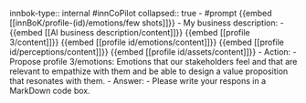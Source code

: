 innbok-type:: internal
#innCoPilot
collapsed:: true
	- #prompt {{embed [[innBoK/profile-(id)/emotions/few shots]]}}
		- My business description:
		- {{embed [[AI business description/content]]}} {{embed [[profile 3/content]]}} {{embed [[profile id/emotions/content]]}} {{embed [[profile id/perceptions/content]]}} {{embed [[profile id/assets/content]]}}
		- Action:
		- Propose profile 3/emotions: Emotions that our stakeholders feel and that are relevant to empathize with them and be able to design a value proposition that resonates with them.
		- Answer:
		- Please write your respons in a MarkDown code box.




